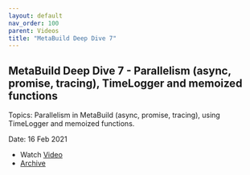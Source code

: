 ```yaml
---
layout: default
nav_order: 100
parent: Videos
title: "MetaBuild Deep Dive 7"
---
```


## MetaBuild Deep Dive 7 - Parallelism (async, promise, tracing), TimeLogger and memoized functions

Topics: Parallelism in MetaBuild (async, promise, tracing), using TimeLogger and memoized functions.

Date: 16 Feb 2021 

* Watch [Video](https://bluejeans.com/s/ZVzFIBqsQKf)
* [Archive](https://artifactory.corp.adobe.com/artifactory/generic-metabuild-files-dev/documentation/learning/09_MetaBuild_Deep_Dive_07_02-16-2021/Ch1_Full_2021-02-16T08_02%20(1).mp4)

